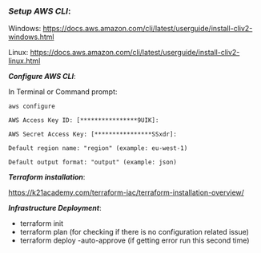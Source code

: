 ### _**Setup AWS CLI**_:

Windows:
https://docs.aws.amazon.com/cli/latest/userguide/install-cliv2-windows.html

Linux:
https://docs.aws.amazon.com/cli/latest/userguide/install-cliv2-linux.html


_**Configure AWS CLI**_:

In Terminal or Command prompt:


 `aws configure`

 `AWS Access Key ID: [****************9UIK]:`

 `AWS Secret Access Key: [****************SSxdr]:`

 `Default region name: "region" (example: eu-west-1)`

 `Default output format: "output" (example: json)`


_**Terraform installation**_:

https://k21academy.com/terraform-iac/terraform-installation-overview/


_**Infrastructure Deployment**_:

- terraform init
- terraform plan (for checking if there is no configuration related issue)
- terraform deploy -auto-approve (if getting error run this second time)


